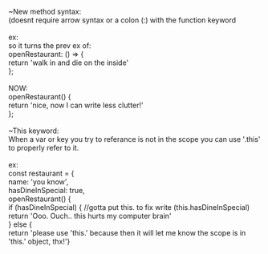 ~New method syntax:  
(doesnt require arrow syntax or a colon (:) with the function keyword  
\
ex:  
so it turns the prev ex of:  
openRestaurant: () => {  
return 'walk in and die on the inside'  
};  
\
NOW:  
openRestaurant() {  
return 'nice, now I can write less clutter!'  
};  
\
~This keyword:  
When a var or key you try to referance is not in the scope you can use '.this' to properly refer to it.  
\
ex:  
const restaurant = {  
name: 'you know',  
hasDineInSpecial: true,  
openRestaurant() {  
if (hasDineInSpecial) { //gotta put this. to fix write (this.hasDineInSpecial)  
return 'Ooo. Ouch.. this hurts my computer brain'  
} else {  
return 'please use \'this.\' because then it will let me know the scope is in \'this.\' object, thx!'}
